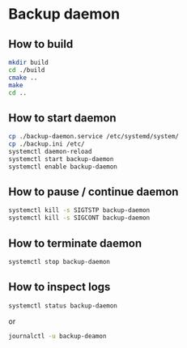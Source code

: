 # Backup daemon

## How to build
```bash
mkdir build
cd ./build
cmake ..
make
cd ..
```

## How to start daemon
```bash
cp ./backup-daemon.service /etc/systemd/system/
cp ./backup.ini /etc/
systemctl daemon-reload
systemctl start backup-daemon
systemctl enable backup-daemon
```

## How to pause / continue daemon
```bash
systemctl kill -s SIGTSTP backup-daemon
systemctl kill -s SIGCONT backup-daemon
```

## How to terminate daemon
```bash
systemctl stop backup-daemon
```

## How to inspect logs
```bash
systemctl status backup-daemon 
```
or
```bash
journalctl -u backup-deamon
```